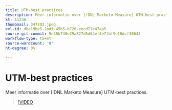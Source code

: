 ```yaml
---
title: UTM-best practices
description: Meer informatie over [!DNL Marketo Measure] UTM-best practices.
kt: 11236
thumbnail: 347203.jpeg
exl-id: dba19be5-2adf-49b5-b726-eecd77e47aa5
source-git-commit: 9e38b740e29a827d5d64ef4e7fbf9e18dcf30643
workflow-type: tm+mt
source-wordcount: '0'
ht-degree: 0%

---
```


# UTM-best practices

Meer informatie over [!DNL Marketo Measure] UTM-best practices.

>[!VIDEO](https://video.tv.adobe.com/v/347203/?quality=12&learn=on)
